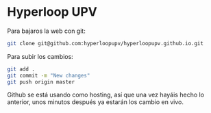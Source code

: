 # Hyperloop UPV

Para bajaros la web con git:

```bash
git clone git@github.com:hyperloopupv/hyperloopupv.github.io.git
```

Para subir los cambios:

```bash
git add .
git commit -m "New changes"
git push origin master
```

Github se está usando como hosting, así que una vez hayáis hecho lo anterior, unos minutos después ya estarán los cambio en vivo.
